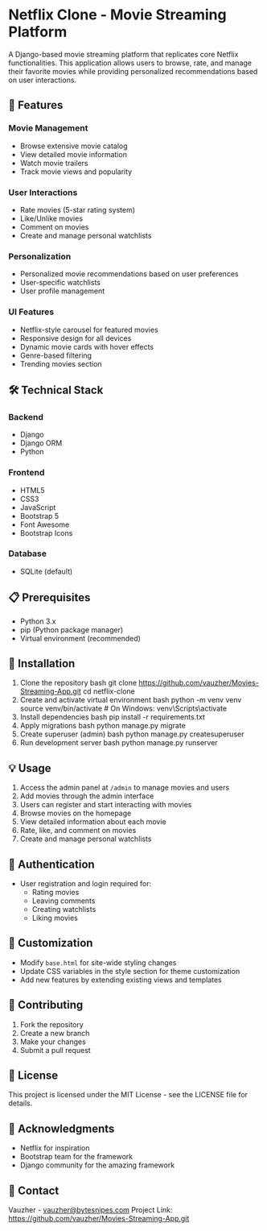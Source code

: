 # Netflix Clone - Movie Streaming Platform

A Django-based movie streaming platform that replicates core Netflix functionalities. This application allows users to browse, rate, and manage their favorite movies while providing personalized recommendations based on user interactions.

## 🚀 Features

### Movie Management
- Browse extensive movie catalog
- View detailed movie information
- Watch movie trailers
- Track movie views and popularity

### User Interactions
- Rate movies (5-star rating system)
- Like/Unlike movies
- Comment on movies
- Create and manage personal watchlists

### Personalization
- Personalized movie recommendations based on user preferences
- User-specific watchlists
- User profile management

### UI Features
- Netflix-style carousel for featured movies
- Responsive design for all devices
- Dynamic movie cards with hover effects
- Genre-based filtering
- Trending movies section

## 🛠 Technical Stack

### Backend
- Django
- Django ORM
- Python

### Frontend
- HTML5
- CSS3
- JavaScript
- Bootstrap 5
- Font Awesome
- Bootstrap Icons

### Database
- SQLite (default)

## 📋 Prerequisites

- Python 3.x
- pip (Python package manager)
- Virtual environment (recommended)

## 🔧 Installation

1. Clone the repository
bash
git clone https://github.com/vauzher/Movies-Streaming-App.git
cd netflix-clone
2. Create and activate virtual environment
bash
python -m venv venv
source venv/bin/activate # On Windows: venv\Scripts\activate
3. Install dependencies
bash
pip install -r requirements.txt
4. Apply migrations
bash
python manage.py migrate
5. Create superuser (admin)
bash
python manage.py createsuperuser
6. Run development server
bash
python manage.py runserver


## 💡 Usage

1. Access the admin panel at `/admin` to manage movies and users
2. Add movies through the admin interface
3. Users can register and start interacting with movies
4. Browse movies on the homepage
5. View detailed information about each movie
6. Rate, like, and comment on movies
7. Create and manage personal watchlists

## 🔐 Authentication

- User registration and login required for:
  - Rating movies
  - Leaving comments
  - Creating watchlists
  - Liking movies

## 🎨 Customization

- Modify `base.html` for site-wide styling changes
- Update CSS variables in the style section for theme customization
- Add new features by extending existing views and templates

## 🤝 Contributing

1. Fork the repository
2. Create a new branch
3. Make your changes
4. Submit a pull request

## 📝 License

This project is licensed under the MIT License - see the LICENSE file for details.

## 🙏 Acknowledgments

- Netflix for inspiration
- Bootstrap team for the framework
- Django community for the amazing framework

## 📧 Contact

Vauzher - vauzher@bytesnipes.com
Project Link: https://github.com/vauzher/Movies-Streaming-App.git









